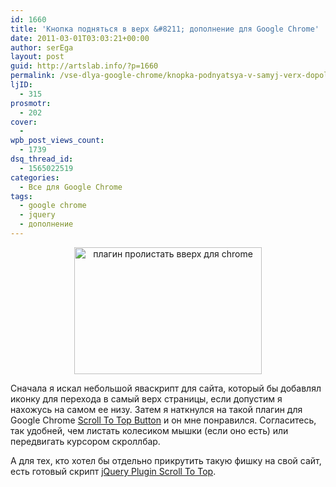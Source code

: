 ```yaml
---
id: 1660
title: 'Кнопка подняться в верх &#8211; дополнение для Google Chrome'
date: 2011-03-01T03:03:21+00:00
author: serEga
layout: post
guid: http://artslab.info/?p=1660
permalink: /vse-dlya-google-chrome/knopka-podnyatsya-v-samyj-verx-dopolnenie-dlya-google-chrome/
ljID:
  - 315
prosmotr:
  - 202
cover:
  -
wpb_post_views_count:
  - 1739
dsq_thread_id:
  - 1565022519
categories:
  - Все для Google Chrome
tags:
  - google chrome
  - jquery
  - дополнение
---
```

<center>
  <a href="http://googledrive.com/host/0B9lHVSSSdxdxd0hjdUdmRzY3Tjg/scroll_button.jpg"><img src="http://googledrive.com/host/0B9lHVSSSdxdxd0hjdUdmRzY3Tjg/scroll_button-300x203.jpg" alt="плагин пролистать вверх для chrome" title="scroll_button" width="300" height="203" class="aligncenter size-medium wp-image-5961" srcset="http://googledrive.com/host/0B9lHVSSSdxdxd0hjdUdmRzY3Tjg/scroll_button-300x203.jpg 300w, http://googledrive.com/host/0B9lHVSSSdxdxd0hjdUdmRzY3Tjg/scroll_button.jpg 585w" sizes="(max-width: 300px) 100vw, 300px" /></a>
</center>

Сначала я искал небольшой яваскрипт для сайта, который бы добавлял иконку для перехода в самый верх страницы, если допустим я нахожусь на самом ее низу. Затем я наткнулся на такой плагин для Google Chrome [Scroll To Top Button](https://chrome.google.com/extensions/detail/chiikmhgllekggjhdfjhajkfdkcngplp) и он мне понравился. Согласитесь, так удобней, чем листать колесиком мышки (если оно есть) или передвигать курсором скроллбар.

А для тех, кто хотел бы отдельно прикрутить такую фишку на свой сайт, есть готовый скрипт [jQuery Plugin Scroll To Top](http://blog.ph-creative.com/post/jQuery-Plugin-Scroll-to-Top-v3.aspx).